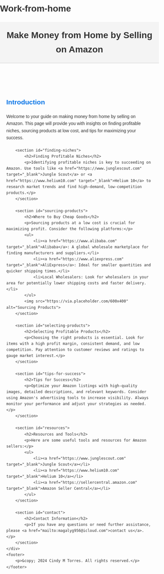 # Work-from-home

<!DOCTYPE html>
<html lang="en">
<head>
    <meta charset="UTF-8">
    <meta name="viewport" content="width=device-width, initial-scale=1.0">
    <title>Make Money from Home by Selling on Amazon</title>
    <style>
        body {
            font-family: Arial, sans-serif;
            line-height: 1.6;
            margin: 0;
            padding: 0;
            color: #333;
        }
        header {
            background: #f4f4f4;
            padding: 20px;
            text-align: center;
            border-bottom: 1px solid #ccc;
        }
        header h1 {
            margin: 0;
        }
        .container {
            padding: 20px;
        }
        section {
            margin-bottom: 20px;
        }
        h2 {
            color: #0073e6;
        }
        footer {
            background: #f4f4f4;
            padding: 10px;
            text-align: center;
            border-top: 1px solid #ccc;
        }
        a {
            color: #0073e6;
            text-decoration: none;
        }
        a:hover {
            text-decoration: underline;
        }
    </style>
</head>
<body>
    <header>
        <h1>Make Money from Home by Selling on Amazon</h1>
    </header>
    <div class="container">
        <section id="introduction">
            <h2>Introduction</h2>
            <p>Welcome to your guide on making money from home by selling on Amazon. This page will provide you with insights on finding profitable niches, sourcing products at low cost, and tips for maximizing your success.</p>
        </section>

        <section id="finding-niches">
            <h2>Finding Profitable Niches</h2>
            <p>Identifying profitable niches is key to succeeding on Amazon. Use tools like <a href="https://www.junglescout.com" target="_blank">Jungle Scout</a> or <a href="https://www.helium10.com" target="_blank">Helium 10</a> to research market trends and find high-demand, low-competition products.</p>
        </section>

        <section id="sourcing-products">
            <h2>Where to Buy Cheap Goods</h2>
            <p>Sourcing products at a low cost is crucial for maximizing profit. Consider the following platforms:</p>
            <ul>
                <li><a href="https://www.alibaba.com" target="_blank">Alibaba</a>: A global wholesale marketplace for finding manufacturers and suppliers.</li>
                <li><a href="https://www.aliexpress.com" target="_blank">AliExpress</a>: Ideal for smaller quantities and quicker shipping times.</li>
                <li>Local Wholesalers: Look for wholesalers in your area for potentially lower shipping costs and faster delivery.</li>
            </ul>
            <img src="https://via.placeholder.com/600x400" alt="Sourcing Products">
        </section>

        <section id="selecting-products">
            <h2>Selecting Profitable Products</h2>
            <p>Choosing the right products is essential. Look for items with a high profit margin, consistent demand, and low competition. Pay attention to customer reviews and ratings to gauge market interest.</p>
        </section>

        <section id="tips-for-success">
            <h2>Tips for Success</h2>
            <p>Optimize your Amazon listings with high-quality images, detailed descriptions, and relevant keywords. Consider using Amazon's advertising tools to increase visibility. Always monitor your performance and adjust your strategies as needed.</p>
        </section>

        <section id="resources">
            <h2>Resources and Tools</h2>
            <p>Here are some useful tools and resources for Amazon sellers:</p>
            <ul>
                <li><a href="https://www.junglescout.com" target="_blank">Jungle Scout</a></li>
                <li><a href="https://www.helium10.com" target="_blank">Helium 10</a></li>
                <li><a href="https://sellercentral.amazon.com" target="_blank">Amazon Seller Central</a></li>
            </ul>
        </section>

        <section id="contact">
            <h2>Contact Information</h2>
            <p>If you have any questions or need further assistance, please <a href="mailto:magalyg956@icloud.com">contact us</a>.</p>
        </section>
    </div>
    <footer>
        <p>&copy; 2024 Cindy M Torres. All rights reserved.</p>
    </footer>
</body>
</html>
